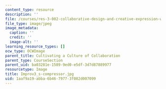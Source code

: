 ```yaml
---
content_type: resource
description: ''
file: /courses/res-3-002-collaborative-design-and-creative-expression-with-arduino-microcontrollers-january-iap-2017/1aaf9a19abba6b4679773f082d007099_Improv3_s-compressor.jpg
file_type: image/jpeg
image_metadata:
  caption: ''
  credit: ''
  image-alt: ''
learning_resource_types: []
ocw_type: OCWImage
parent_title: Cultivating a Culture of Collaboration
parent_type: CourseSection
parent_uid: ba03281e-1589-9ed0-e5df-3d7d87889977
resourcetype: Image
title: Improv3_s-compressor.jpg
uid: 1aaf9a19-abba-6b46-7977-3f082d007099
---
```

